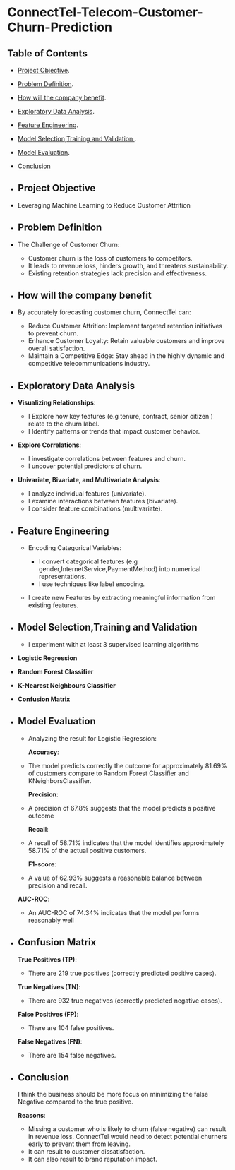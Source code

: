 # ConnectTel-Telecom-Customer-Churn-Prediction

## Table of Contents 
- [Project Objective](#project-objective).
- [Problem Definition](#problem-definition).
- [How will the company benefit](#company-benefit).
- [Exploratory Data Analysis](#EDA).
- [Feature Engineering](#feature-engineering).
- [Model Selection,Training and Validation ](#machine-learning-model).
- [Model Evaluation](#model-evaluationl).
- [Conclusion](#conclusion)

- ## Project Objective
- Leveraging Machine Learning to Reduce Customer Attrition

- ## Problem Definition
- The Challenge of Customer Churn:
   * Customer churn is the loss of customers to competitors.
   * It leads to revenue loss, hinders growth, and threatens sustainability.
   * Existing retention strategies lack precision and effectiveness.
 
-  ## How will the company benefit
- By accurately forecasting customer churn, ConnectTel can:
   *  Reduce Customer Attrition: Implement targeted retention initiatives to prevent churn.
   *  Enhance Customer Loyalty: Retain valuable customers and improve overall  satisfaction.
   *  Maintain a Competitive Edge: Stay ahead in the highly dynamic and competitive telecommunications industry.
 
-  ## Exploratory Data Analysis

-  **Visualizing Relationships**:
     * I Explore how key features (e.g tenure, contract, senior citizen ) relate to the churn label.
     * I Identify patterns or trends that impact customer behavior.

-  **Explore Correlations**:
     * I investigate correlations between features and churn.
     * I uncover potential predictors of churn.
 
-  **Univariate, Bivariate, and Multivariate Analysis**:
     * I analyze individual features (univariate).
     * I examine interactions between features (bivariate).
     * I consider feature combinations (multivariate).

-   ## Feature Engineering
    * Encoding Categorical Variables:
       * I convert categorical features (e.g gender,InternetService,PaymentMethod) into numerical representations.
       * I use techniques like label encoding.

    *  I create new Features by extracting meaningful information from existing features.

-   ## Model Selection,Training and Validation
    * I experiment with at least 3 supervised learning algorithms

   - **Logistic Regression**
   - **Random Forest Classifier**
   - **K-Nearest Neighbours Classifier**
   - **Confusion Matrix**

-   ## Model Evaluation
    * Analyzing the result for Logistic Regression:

      **Accuracy**:
    * The model predicts correctly the outcome for approximately 81.69% of customers compare to Random Forest Classifier and KNeighborsClassifier.

      **Precision**:
    * A precision of 67.8% suggests that the model predicts a positive outcome

      **Recall**:
    * A recall of 58.71% indicates that the model identifies approximately 58.71% of the actual positive customers.

      **F1-score**:
    *  A value of 62.93% suggests a reasonable balance between precision and recall.

      **AUC-ROC**:
    * An AUC-ROC of 74.34% indicates that the model performs reasonably well
 

-    ## Confusion Matrix
     **True Positives (TP)**:
      * There are 219 true positives (correctly predicted positive cases).

     **True Negatives (TN)**:
      * There are 932 true negatives (correctly predicted negative cases).

     **False Positives (FP)**:
      * There are 104 false positives.

     **False Negatives (FN)**:
      * There are 154 false negatives.


-  ## Conclusion
     I think the business should be more focus on minimizing the false Negative compared to the true positive.

    **Reasons**:
    * Missing a customer who is likely to churn (false negative) can result in revenue loss. ConnectTel would need to detect potential churners early to prevent them from leaving.
    * It can result to customer dissatisfaction.
    * It can also result to brand reputation impact.


     






  
